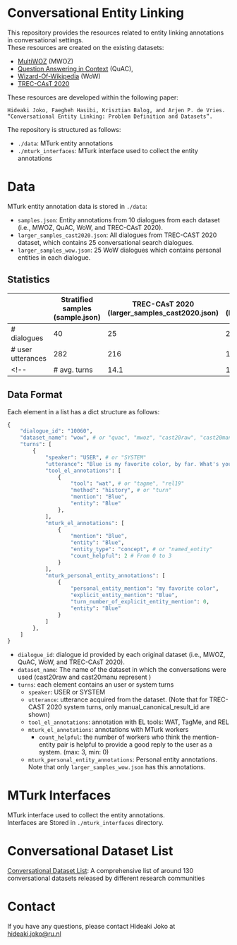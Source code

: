 Conversational Entity Linking
============

This repository provides the resources related to entity linking annotations in conversational settings.\
These resources are created on the existing datasets:
- [MultiWOZ](https://github.com/budzianowski/multiwoz) (MWOZ)
- [Question Answering in Context](https://quac.ai/) (QuAC), 
- [Wizard-Of-Wikipedia](https://parl.ai/projects/wizard_of_wikipedia/) (WoW)
- [TREC-CAsT 2020](https://github.com/daltonj/treccastweb)

These resources are developed within the following paper:

```
Hideaki Joko, Faegheh Hasibi, Krisztian Balog, and Arjen P. de Vries. “Conversational Entity Linking: Problem Definition and Datasets”.
```

The repository is structured as follows:
- `./data`: MTurk entity annotations
- `./mturk_interfaces`: MTurk interface used to collect the entity annotations

# Data
MTurk entity annotation data is stored in `./data`: 
- `samples.json`: Entity annotations from 10 dialogues from each dataset (i.e., MWOZ, QuAC, WoW, and TREC-CAsT 2020).
- `larger_samples_cast2020.json`: All dialogues from TREC-CAST 2020 dataset, which contains 25 conversational search dialogues.
- `larger_samples_wow.json`: 25 WoW dialogues which contains personal entities in each dialogue.

## Statistics

|                   | Stratified samples<br>(sample.json) | TREC-CAsT 2020<br>(larger_samples_cast2020.json) | Larger WoW<br>(larger_samples_wow.json) |
|-------------------|-------------------------------------|--------------------------------------------------|-----------------------------------------|
| # dialogues       | 40                                  | 25                                               | 25                                      |
| # user utterances | 282                                 | 216                                              | 113                                     |
<!--| # avg. turns      | 14.1                                | 17.3                                             | 9.0                                     |-->


## Data Format
Each element in a list has a dict structure as follows:

```py
{
    "dialogue_id": "10060",
    "dataset_name": "wow", # or "quac", "mwoz", "cast20raw", "cast20manu"
    "turns": [
        {
            "speaker": "USER", # or "SYSTEM"
            "utterance": "Blue is my favorite color, by far. What's yours?",
            "tool_el_annotations": [
                {
                    "tool": "wat", # or "tagme", "rel19"
                    "method": "history", # or "turn"
                    "mention": "Blue",
                    "entity": "Blue"
                },
            ],
            "mturk_el_annotations": [
                {
                    "mention": "Blue",
                    "entity": "Blue",
                    "entity_type": "concept", # or "named_entity"
                    "count_helpful": 2 # From 0 to 3
                }
            ],
            "mturk_personal_entity_annotations": [
                {
                    "personal_entity_mention": "my favorite color",
                    "explicit_entity_mention": "Blue",
                    "turn_number_of_explicit_entity_mention": 0,
                    "entity": "Blue"
                }
            ]
        },
    ]
}
```

- `dialogue_id`: dialogue id provided by each original dataset (i.e., MWOZ, QuAC, WoW, and TREC-CAsT 2020). 
- `dataset_name`: The name of the dataset in which the conversations were used (cast20raw and cast20manu represent )
- `turns`: each element contains an user or system turns
  - `speaker`: USER or SYSTEM
  - `utterance`: utterance acquired from the dataset. (Note that for TREC-CAST 2020 system turns, only manual_canonical_result_id are shown)
  - `tool_el_annotations`: annotation with EL tools: WAT, TagMe, and REL
  - `mturk_el_annotations`: annotations with MTurk workers
    - `count_helpful`: the number of workers who think the mention-entity pair is helpful to provide a good reply to the user as a system. (max: 3, min: 0)
  - `mturk_personal_entity_annotations`: Personal entity annotations. Note that only `larger_samples_wow.json` has this annotations.

# MTurk Interfaces

MTurk interface used to collect the entity annotations.\
Interfaces are Stored in `./mturk_interfaces` directory.

# Conversational Dataset List

[Conversational Dataset List](https://docs.google.com/spreadsheets/d/1N5_5gBKlGR-OrigRNct4jQ6iEqSycyqcoN61JpsHFDQ/edit?usp=sharing): A comprehensive list of around 130 conversational datasets released by different research communities

<!--# TBA
MTurk interface edit histories with the reasons why those interfaces needed to be modified (based on a pilot experiment on MTurk)-->

# Contact

If you have any questions, please contact Hideaki Joko at hideaki.joko@ru.nl
